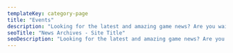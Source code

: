 ```yaml
---
templateKey: category-page
title: "Events"
description: "Looking for the latest and amazing game news? Are you waiting for new game launch? Want to read about all the latest and hottest game anticipations? We are here to provide you the information that you need to know and want to know about the world of games."
seoTitle: "News Archives - Site Title"
seoDescription: "Looking for the latest and amazing game news? Are you waiting for new game launch? Want to read about all the latest and hottest game anticipations?"
---
```

